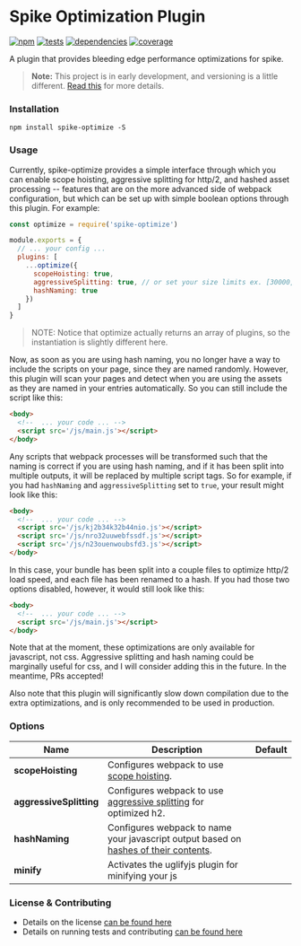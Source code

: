 # Spike Optimization Plugin

[![npm](https://img.shields.io/npm/v/spike-optimize.svg?style=flat-square)](https://npmjs.com/package/spike-optimize)
[![tests](https://img.shields.io/travis/static-dev/spike-optimize.svg?style=flat-square)](https://travis-ci.org/static-dev/spike-optimize?branch=master)
[![dependencies](https://img.shields.io/david/static-dev/spike-optimize.svg?style=flat-square)](https://david-dm.org/static-dev/spike-optimize)
[![coverage](https://img.shields.io/codecov/c/github/static-dev/spike-optimize.svg?style=flat-square)](https://codecov.io/gh/static-dev/spike-optimize)

A plugin that provides bleeding edge performance optimizations for spike.

> **Note:** This project is in early development, and versioning is a little different. [Read this](http://markup.im/#q4_cRZ1Q) for more details.

### Installation

`npm install spike-optimize -S`

### Usage

Currently, spike-optimize provides a simple interface through which you can enable scope hoisting, aggressive splitting for http/2, and hashed asset processing -- features that are on the more advanced side of webpack configuration, but which can be set up with simple boolean options through this plugin. For example:

```js
const optimize = require('spike-optimize')

module.exports = {
  // ... your config ...
  plugins: [
    ...optimize({
      scopeHoisting: true,
      aggressiveSplitting: true, // or set your size limits ex. [30000, 50000]
      hashNaming: true
    })
  ]
}
```

> NOTE: Notice that optimize actually returns an array of plugins, so the instantiation is slightly different here.

Now, as soon as you are using hash naming, you no longer have a way to include the scripts on your page, since they are named randomly. However, this plugin will scan your pages and detect when you are using the assets as they are named in your entries automatically. So you can still include the script like this:

```html
<body>
  <!--  ... your code ... -->
  <script src='/js/main.js'></script>
</body>
```

Any scripts that webpack processes will be transformed such that the naming is correct if you are using hash naming, and if it has been split into multiple outputs, it will be replaced by multiple script tags. So for example, if you had `hashNaming` and `aggressiveSplitting` set to `true`, your result might look like this:

```html
<body>
  <!--  ... your code ... -->
  <script src='/js/kj2b34k32b44nio.js'></script>
  <script src='/js/nro32uuwebfssdf.js'></script>
  <script src='/js/n23ouenwoubsfd3.js'></script>
</body>
```

In this case, your bundle has been split into a couple files to optimize http/2 load speed, and each file has been renamed to a hash. If you had those two options disabled, however, it would still look like this:

```html
<body>
  <!--  ... your code ... -->
  <script src='/js/main.js'></script>
</body>
```

Note that at the moment, these optimizations are only available for javascript, not css. Aggressive splitting and hash naming could be marginally useful for css, and I will consider adding this in the future. In the meantime, PRs accepted!

Also note that this plugin will significantly slow down compilation due to the extra optimizations, and is only recommended to be used in production.

### Options

| Name | Description | Default |
| ---- | ----------- | ------- |
| **scopeHoisting** | Configures webpack to use [scope hoisting](https://medium.com/webpack/brief-introduction-to-scope-hoisting-in-webpack-8435084c171f). | |
| **aggressiveSplitting** | Configures webpack to use [aggressive splitting](https://medium.com/webpack/webpack-http-2-7083ec3f3ce6) for optimized h2. | |
| **hashNaming** | Configures webpack to name your javascript output based on [hashes of their contents](https://medium.com/@okonetchnikov/long-term-caching-of-static-assets-with-webpack-1ecb139adb95). | |
| **minify** | Activates the uglifyjs plugin for minifying your js | |

### License & Contributing

- Details on the license [can be found here](LICENSE.md)
- Details on running tests and contributing [can be found here](contributing.md)
